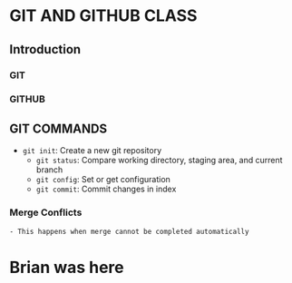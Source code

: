 
# GIT AND GITHUB CLASS

## Introduction

### GIT

### GITHUB

## GIT COMMANDS

 - `git init`: Create a new git repository
    - `git status`: Compare working directory, staging area, and current branch
   - `git config`: Set or get configuration
   - `git commit`: Commit changes in index
 ### Merge Conflicts
    - This happens when merge cannot be completed automatically
 

 # Brian was here